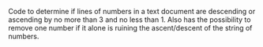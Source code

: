 Code to determine if lines of numbers in a text document are descending or ascending by no more than 3 and no less than 1.
Also has the possibility to remove one number if it alone is ruining the ascent/descent of the string of numbers.
